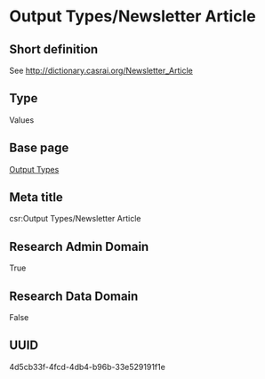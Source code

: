 # Output Types/Newsletter Article
## Short definition
See http://dictionary.casrai.org/Newsletter_Article
## Type
Values
## Base page
[Output Types](../../Objects/Output%20Types.md)
## Meta title
csr:Output Types/Newsletter Article
## Research Admin Domain
True
## Research Data Domain
False
## UUID
4d5cb33f-4fcd-4db4-b96b-33e529191f1e
